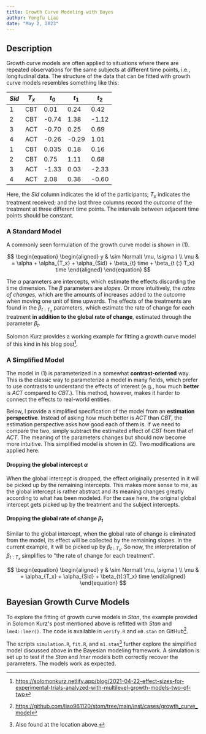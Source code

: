```yaml
---
title: Growth Curve Modeling with Bayes
author: Yongfu Liao
date: "May 2, 2023"
---
```



Description
-----------

Growth curve models are often applied to situations where there are repeated
observations for the same subjects at different time points, i.e., longitudinal
data. The structure of the data that can be fitted with growth curve models
resembles something like this:

| $Sid$ | $T_x$ | $t_0$ | $t_1$ | $t_2$ |
|-------|-------|-------|-------|-------|
| 1     | CBT   | 0.01  | 0.24  | 0.42  |
| 2     | CBT   | -0.74 | 1.38  | -1.12 |
| 3     | ACT   | -0.70 | 0.25  | 0.69  |
| 4     | ACT   | -0.26 | -0.29 | 1.01  |
| 1     | CBT   | 0.035 | 0.18  | 0.16  |
| 2     | CBT   | 0.75  | 1.11  | 0.68  |
| 3     | ACT   | -1.33 | 0.03  | -2.33 |
| 4     | ACT   | 2.08  | 0.38  | -0.60 |

Here, the $Sid$ column indicates the id of the participants; $T_x$ indicates
the treatment received; and the last three columns record the _outcome_ of the
treatment at three different time points. The intervals between adjacent time
points should be constant. 


### A Standard Model

A commonly seen formulation of the growth curve model is shown in (1).

$$
\begin{equation}
    \begin{aligned}
    y   & \sim Normal( \mu, \sigma )  \\
    \mu &  = \alpha + \alpha_{T_x} + \alpha_{Sid} + \beta_{t} time + \beta_{t {:} T_x} time
    \end{aligned}
\end{equation}
$$

The $\alpha$ parameters are intercepts, which estimate the effects discarding
the time dimension. The $\beta$ parameters are _slopes_. Or more intuitively,
the _rates of changes_, which are the amounts of increases added to the outcome
when moving one unit of time upwards. The effects of the treatments are found in
the $\beta_{t {:} T_x}$ parameters, which estimate the rate of change for
each treatment **in addition to the global rate of change**, estimated through
the parameter $\beta_{t}$.

Solomon Kurz provides a working example for fitting a growth curve model of this
kind in his blog post[^post].


### A Simplified Model

The model in (1) is parameterized in a somewhat **contrast-oriented** way. This
is the classic way to parameterize a model in many fields, which prefer to use
contrasts to understand the effects of interest (e.g., how much **better** is
_ACT_ compared to _CBT_.). This method, however, makes it harder to connect the
effects to real-world entities.

Below, I provide a simplified specification of the model from an **estimation
perspective**. Instead of asking how much better is _ACT_ than _CBT_, the
estimation perspective asks how good each of them is. If we need to compare the
two, simply subtract the estimated effect of _CBT_ from that of _ACT_. The
meaning of the parameters changes but should now become more intuitive. This
simplified model is shown in (2). Two modifications are applied here.

#### Dropping the global intercept $\alpha$

When the global intercept is dropped, the effect originally presented in it
will be picked up by the remaining intercepts. This makes more sense to me, as
the global intercept is rather abstract and its meaning changes greatly
according to what has been modeled. For the case here, the original global
intercept gets picked up by the treatment and the subject intercepts.

#### Dropping the global rate of change $\beta_t$

Similar to the global intercept, when the global rate of change is eliminated
from the model, its effect will be collected by the remaining slopes. In the
current example, it will be picked up by $\beta_{t {:} T_x}$. So now, the
interpretation of $\beta_{t {:} T_x}$ simplifies to "the rate of change for
each treatment".

$$
\begin{equation}
    \begin{aligned}
    y   & \sim Normal( \mu, \sigma )  \\
    \mu &  = \alpha_{T_x} + \alpha_{Sid} + \beta_{t{:}T_x} time
    \end{aligned}
\end{equation}
$$



Bayesian Growth Curve Models
----------------------------

To explore the fitting of growth curve models in *Stan*, the example provided in
Solomon Kurz's post mentioned above is refitted with *Stan* and `lme4::lmer()`.
The code is available in `verify.R` and `m0.stan` on GitHub[^repo].

The scripts `simulation.R`, `fit.R`, and `m1.stan`[^note] further explore the
simplified model discussed above in the Bayesian modeling framework. A
simulation is set up to test if the *Stan* and *lmer* models both correctly
recover the parameters. The models work as expected.



[^post]: <https://solomonkurz.netlify.app/blog/2021-04-22-effect-sizes-for-experimental-trials-analyzed-with-multilevel-growth-models-two-of-two>
[^repo]: <https://github.com/liao961120/stom/tree/main/inst/cases/growth_curve_model>
[^note]: Also found at the location above.
